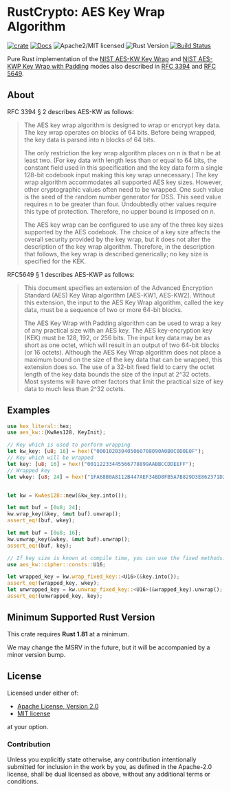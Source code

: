 # RustCrypto: AES Key Wrap Algorithm

[![crate][crate-image]][crate-link]
[![Docs][docs-image]][docs-link]
![Apache2/MIT licensed][license-image]
![Rust Version][rustc-image]
[![Build Status][build-image]][build-link]

Pure Rust implementation of the [NIST AES-KW Key Wrap] and
[NIST AES-KWP Key Wrap with Padding] modes also described in [RFC 3394]
and [RFC 5649].

## About

RFC 3394 § 2 describes AES-KW as follows:

> The AES key wrap algorithm is designed to wrap or encrypt key data.
> The key wrap operates on blocks of 64 bits.  Before being wrapped,
> the key data is parsed into n blocks of 64 bits.
> 
> The only restriction the key wrap algorithm places on n is that n be
> at least two.  (For key data with length less than or equal to 64
> bits, the constant field used in this specification and the key data
> form a single 128-bit codebook input making this key wrap
> unnecessary.)  The key wrap algorithm accommodates all supported AES
> key sizes.  However, other cryptographic values often need to be
> wrapped.  One such value is the seed of the random number generator
> for DSS.  This seed value requires n to be greater than four.
> Undoubtedly other values require this type of protection. Therefore,
> no upper bound is imposed on n.
> 
> The AES key wrap can be configured to use any of the three key sizes
> supported by the AES codebook.  The choice of a key size affects the
> overall security provided by the key wrap, but it does not alter the
> description of the key wrap algorithm.  Therefore, in the description
> that follows, the key wrap is described generically; no key size is
> specified for the KEK.

RFC5649 § 1 describes AES-KWP as follows:

> This document specifies an extension of the Advanced Encryption
> Standard (AES) Key Wrap algorithm \[AES-KW1, AES-KW2\].  Without this
> extension, the input to the AES Key Wrap algorithm, called the key
> data, must be a sequence of two or more 64-bit blocks.
>
> The AES Key Wrap with Padding algorithm can be used to wrap a key of
> any practical size with an AES key.  The AES key-encryption key (KEK)
> must be 128, 192, or 256 bits.  The input key data may be as short as
> one octet, which will result in an output of two 64-bit blocks (or 16
> octets).  Although the AES Key Wrap algorithm does not place a
> maximum bound on the size of the key data that can be wrapped, this
> extension does so.  The use of a 32-bit fixed field to carry the
> octet length of the key data bounds the size of the input at 2^32
> octets.  Most systems will have other factors that limit the
> practical size of key data to much less than 2^32 octets.

## Examples

```rust
use hex_literal::hex;
use aes_kw::{KwAes128, KeyInit};

// Key which is used to perform wrapping
let kw_key: [u8; 16] = hex!("000102030405060708090A0B0C0D0E0F");
// Key which will be wrapped
let key: [u8; 16] = hex!("00112233445566778899AABBCCDDEEFF");
// Wrapped key
let wkey: [u8; 24] = hex!("1FA68B0A8112B447AEF34BD8FB5A7B829D3E862371D2CFE5");


let kw = KwAes128::new(&kw_key.into());

let mut buf = [0u8; 24];
kw.wrap_key(&key, &mut buf).unwrap();
assert_eq!(buf, wkey);

let mut buf = [0u8; 16];
kw.unwrap_key(&wkey, &mut buf).unwrap();
assert_eq!(buf, key);

// If key size is known at compile time, you can use the fixed methods:
use aes_kw::cipher::consts::U16;

let wrapped_key = kw.wrap_fixed_key::<U16>(&key.into());
assert_eq!(wrapped_key, wkey);
let unwrapped_key = kw.unwrap_fixed_key::<U16>(&wrapped_key).unwrap();
assert_eq!(unwrapped_key, key);
```

## Minimum Supported Rust Version

This crate requires **Rust 1.81** at a minimum.

We may change the MSRV in the future, but it will be accompanied by a minor
version bump.

## License

Licensed under either of:

- [Apache License, Version 2.0](http://www.apache.org/licenses/LICENSE-2.0)
- [MIT license](http://opensource.org/licenses/MIT)

at your option.

### Contribution

Unless you explicitly state otherwise, any contribution intentionally submitted
for inclusion in the work by you, as defined in the Apache-2.0 license, shall be
dual licensed as above, without any additional terms or conditions.

[//]: # (badges)

[crate-image]: https://img.shields.io/crates/v/aes-kw.svg
[crate-link]: https://crates.io/crates/aes-kw
[docs-image]: https://docs.rs/aes-kw/badge.svg
[docs-link]: https://docs.rs/aes-kw/
[license-image]: https://img.shields.io/badge/license-Apache2.0/MIT-blue.svg
[rustc-image]: https://img.shields.io/badge/rustc-1.81+-blue.svg
[build-image]: https://github.com/RustCrypto/key-wraps/actions/workflows/aes-kw.yml/badge.svg
[build-link]: https://github.com/RustCrypto/key-wraps/actions/workflows/aes-kw.yml

[//]: # (links)

[NIST AES-KW Key Wrap]: https://nvlpubs.nist.gov/nistpubs/SpecialPublications/NIST.SP.800-38F.pdf
[NIST AES-KWP Key Wrap with Padding]: https://nvlpubs.nist.gov/nistpubs/SpecialPublications/NIST.SP.800-38F.pdf
[RFC 3394]: https://www.rfc-editor.org/rfc/rfc3394.txt
[RFC 5649]: https://www.rfc-editor.org/rfc/rfc5649.txt
